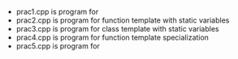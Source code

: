 * prac1.cpp is program for <br>
* prac2.cpp is program for function template with static variables <br>
* prac3.cpp is program for class template with static variables <br>
* prac4.cpp is program for function template specialization <br>
* prac5.cpp is program for 
